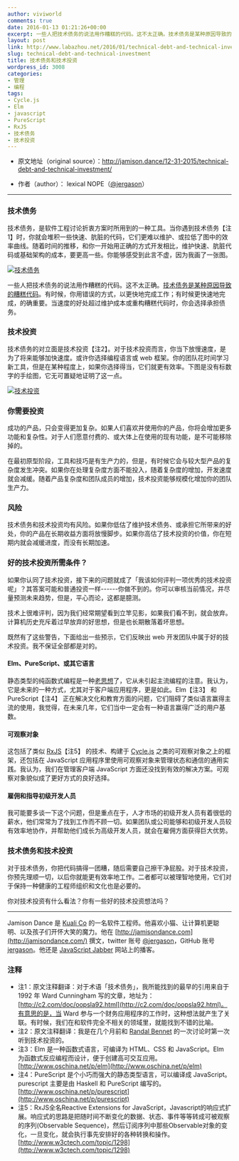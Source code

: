 ```yaml
---
author: viviworld
comments: true
date: 2016-01-13 01:21:26+00:00
excerpt: 一些人把技术债务的说法用作糟糕的代码。这不太正确。技术债务是某种原因导致的糟糕代码。有时候，你用错误的方式，以更快地完成工作；有时候更快速地完成，的确重要。当速度的好处超过维护成本或重构糟糕代码时，你会选择承担债务。技术债务和技术投资均有风险。
layout: post
link: http://www.labazhou.net/2016/01/technical-debt-and-technical-investment/
slug: technical-debt-and-technical-investment
title: 技术债务和技术投资
wordpress_id: 3008
categories:
- 管理
- 编程
tags:
- Cycle.js
- Elm
- javascript
- PureScript
- RxJS
- 技术债务
- 技术投资
---
```



	
  * 原文地址（original source）：http://jamison.dance/12-31-2015/technical-debt-and-technical-investment/

	
  * 作者（author）： lexical NOPE（[@jergason](https://twitter.com/jergason)）





* * *





### 技术债务


技术债务，是软件工程讨论折衷方案时所用到的一种工具。当你遇到技术债务【注1】时，你就会堆积一些快速、肮脏的代码，它们更难以维护、或拉低了图中的效率曲线。随着时间的推移，和你一开始用正确的方式开发相比，维护快速、肮脏代码或基础架构的成本，要更高一些。你能够感受到此言不虚，因为我画了一张图。

[![技术债务](http://www.labazhou.net/wp-content/uploads/2016/01/tech-debt-600x450.png)](http://www.labazhou.net/wp-content/uploads/2016/01/tech-debt.png)

一些人把技术债务的说法用作糟糕的代码。这不太正确。[技术债务是某种原因导致的糟糕代码](http://www.labazhou.net/2014/07/developer-inequality-and-the-technical-debt-crisis/)。有时候，你用错误的方式，以更快地完成工作；有时候更快速地完成，的确重要。当速度的好处超过维护成本或重构糟糕代码时，你会选择承担债务。


### 技术投资


技术债务的对立面是技术投资【注2】。对于技术投资而言，你当下放慢速度，是为了将来能够加快速度。或许你选择编程语言或 web 框架。你的团队花时间学习新工具，但是在某种程度上，如果你选择得当，它们就更有效率。下图是没有标数字的手绘图，它无可置疑地证明了这一点。

[![技术投资](http://www.labazhou.net/wp-content/uploads/2016/01/tech-investment-600x450.png)](http://www.labazhou.net/wp-content/uploads/2016/01/tech-investment.png)


### 你需要投资


成功的产品，只会变得更加复杂。如果人们喜欢并使用你的产品，你将会增加更多功能和复杂性。对于人们愿意付费的、或大体上在使用的现有功能，是不可能移除掉的。

在最初原型阶段，工具和技巧是有生产力的，但是，有时候它会与较大型产品的复杂度发生冲突。如果你在处理复杂度方面不能投入，随着复杂度的增加，开发速度就会减缓。随着产品复杂度和团队成员的增加，技术投资能够规模化增加你的团队生产力。


### 风险


技术债务和技术投资均有风险。如果你低估了维护技术债务、或承担它所带来的好处，你的产品在长期收益方面将放慢脚步。如果你高估了技术投资的价值，你在短期内就会减缓进度，而没有长期加速。


### 好的技术投资所需条件？


如果你认同了技术投资，接下来的问题就成了「我该如何评判一项优秀的技术投资呢」？其答案可能和普通投资一样------你做不到的。你可以审核当前情况，并尽量预测未来趋势，但是，平心而论，这都是臆测。

技术上很难评判，因为我们经常期望看到立竿见影，如果我们看不到，就会放弃。计算机历史充斥着过早放弃的好思想，但是也长期散落着坏思想。

既然有了这些警告，下面给出一些预示，它们反映出 web 开发团队中属于好的技术投资。我不保证全部都是对的。


#### Elm、PureScript、或其它语言


静态类型的纯函数式编程是一种[老思想](http://haskell.cs.yale.edu/wp-content/uploads/2011/01/cs.pdf)了，它从未引起主流编程的注意。我认为，它是未来的一种方式，尤其对于客户端应用程序，更是如此。Elm【注3】 和 PureScript【注4】 正在解决文化和教育方面的问题，它们阻碍了类似语言赢得主流的使用，我觉得，在未来几年，它们当中一定会有一种语言赢得广泛的用户基数。


#### 可观察对象


这包括了类似 [RxJS](https://github.com/Reactive-Extensions/RxJS)【注5】 的技术、构建于 [Cycle.js](http://cycle.js.org/) 之类的可观察对象之上的框架，还包括在 JavaScript 应用程序里使用可观察对象来管理状态和通信的通用实践。我认为，我们在管理客户端 JavaScript 方面还没找到有效的解决方案。可观察对象貌似成了更好方式的良好选择。


#### 雇佣和指导初级开发人员


我可能要多谈一下这个问题，但是重点在于，人才市场的初级开发人员有着很低的薪水，他们常常为了找到工作而不顾一切。如果团队或公司能够和初级开发人员较有效率地协作，并帮助他们成长为高级开发人员，就会在雇佣方面获得巨大优势。


### 技术债务和技术投资


对于技术债务，你把代码搞得一团糟，随后需要自己擦干净屁股。对于技术投资，你预先理顺一切，以后你就能更有效率地工作。二者都可以被理智地使用，它们对于保持一种健康的工程师组织和文化也是必要的。

你对技术投资有什么看法？你有一些好的技术投资想法吗？



* * *



Jamison Dance 是 [Kuali Co](http://kuali.co/) 的一名软件工程师。他喜欢小猫、让计算机更聪明、以及孩子们开怀大笑的魔力。他在 [http://jamisondance.com](http://jamisondance.com/) 撰文，twitter 账号 [@jergason](http://twitter.com/jergason)，GitHub 账号 [jergason](https://github.com/jergason)。他还是 [JavaScript Jabber](http://javascriptjabber.com/) 网站上的播客。


### 注释

* 注1：原文注释翻译：对于术语「技术债务」，我所能找到的最早的引用来自于 1992 年 Ward Cunningham 写的文章，地址为：[http://c2.com/doc/oopsla92.html](http://c2.com/doc/oopsla92.html)。有意思的是，当 Ward 参与一个财务应用程序的工作时，这种想法就产生了关联。有时候，我们在和软件完全不相关的领域里，就能找到不错的比喻。
* 注2：原文注释翻译：我是在几个月前和 [Randal Bennet](https://twitter.com/randallb) 的一次讨论时第一次听到技术投资的。
* 注3：Elm 是一种函数式语言，可编译为 HTML、CSS 和 JavaScript。Elm 为函数式反应编程而设计，便于创建高可交互应用。[http://www.oschina.net/p/elm](http://www.oschina.net/p/elm) 
* 注4：PureScript 是个小巧而强大的静态类型语言，可以编译成 JavaScript。purescript 主要是由 Haskell 和 PureScript 编写的。[http://www.oschina.net/p/purescript](http://www.oschina.net/p/purescript) 
* 注5：RxJS全名Reactive Extensions for JavaScript，Javascript的响应式扩展。响应式的思路是把随时间不断变化的数据、状态、事件等等转成可被观察的序列(Observable Sequence)，然后订阅序列中那些Observable对象的变化，一旦变化，就会执行事先安排好的各种转换和操作。[http://www.w3ctech.com/topic/1298](http://www.w3ctech.com/topic/1298)
